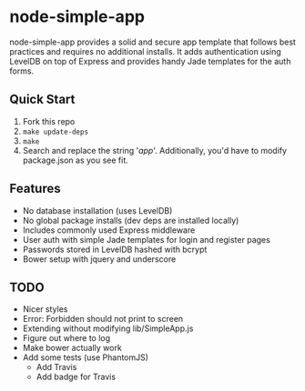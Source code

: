 # node-simple-app

node-simple-app provides a solid and secure app template that follows best practices and
requires no additional installs. It adds authentication using LevelDB on top of
Express and provides handy Jade templates for the auth forms.

## Quick Start

1. Fork this repo
1. `make update-deps`
1. `make`
1. Search and replace the string '_app_'. Additionally, you'd have to modify package.json as you see fit.

## Features

* No database installation (uses LevelDB)
* No global package installs (dev deps are installed locally)
* Includes commonly used Express middleware
* User auth with simple Jade templates for login and register pages
* Passwords stored in LevelDB hashed with bcrypt
* Bower setup with jquery and underscore

## TODO

* Nicer styles
* Error: Forbidden should not print to screen
* Extending without modifying lib/SimpleApp.js
* Figure out where to log
* Make bower actually work
* Add some tests (use PhantomJS)
  * Add Travis
  * Add badge for Travis
